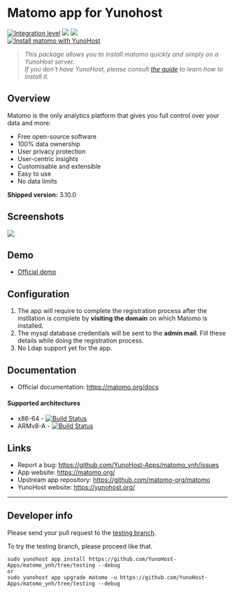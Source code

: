 # Matomo app for Yunohost


[![Integration level](https://dash.yunohost.org/integration/matomo.svg)](https://dash.yunohost.org/appci/app/matomo) ![](https://ci-apps.yunohost.org/ci/badges/matomo.status.svg) ![](https://ci-apps.yunohost.org/ci/badges/matomo.maintain.svg)  
[![Install matomo with YunoHost](https://install-app.yunohost.org/install-with-yunohost.png)](https://install-app.yunohost.org/?app=matomo)

> *This package allows you to install matomo quickly and simply on a YunoHost server.  
If you don't have YunoHost, please consult [the guide](https://yunohost.org/#/install) to learn how to install it.*

## Overview
Matomo is the only analytics platform that gives you full control over your data and more:

- Free open-source software
- 100% data ownership
- User privacy protection
- User-centric insights
- Customisable and extensible
- Easy to use
- No data limits

**Shipped version:** 3.10.0

## Screenshots

![](https://static.matomo.org/wp-content/uploads/2019/01/matomo-interface-new.webp)

## Demo

* [Official demo](https://demo.matomo.org)

## Configuration

1. The app will require to complete the registration process after the instllation is complete by **visiting the domain** on  which Matomo is installed.
1. The mysql database credentials will be sent to the **admin mail**. Fill these details while doing the registration process.
1. No Ldap support yet for the app.

## Documentation

 * Official documentation: https://matomo.org/docs

#### Supported architectures

* x86-64 - [![Build Status](https://ci-apps.yunohost.org/ci/logs/matomo%20%28Apps%29.svg)](https://ci-apps.yunohost.org/ci/apps/matomo/)
* ARMv8-A - [![Build Status](https://ci-apps-arm.yunohost.org/ci/logs/matomo%20%28Apps%29.svg)](https://ci-apps-arm.yunohost.org/ci/apps/matomo/)

## Links

 * Report a bug: https://github.com/YunoHost-Apps/matomo_ynh/issues
 * App website: https://matomo.org/
 * Upstream app repository: https://github.com/matomo-org/matomo
 * YunoHost website: https://yunohost.org/

---

Developer info
----------------

Please send your pull request to the [testing branch](https://github.com/YunoHost-Apps/matomo_ynh/tree/testing).

To try the testing branch, please proceed like that.
```
sudo yunohost app install https://github.com/YunoHost-Apps/matomo_ynh/tree/testing --debug
or
sudo yunohost app upgrade matomo -u https://github.com/YunoHost-Apps/matomo_ynh/tree/testing --debug
```
